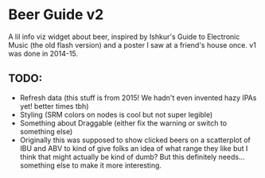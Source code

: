 # Beer Guide v2
A lil info viz widget about beer, inspired by Ishkur's Guide to Electronic Music (the old flash version) and a poster I saw at a friend's house once. v1 was done in 2014-15.

## TODO:
* Refresh data (this stuff is from 2015! We hadn't even invented hazy IPAs yet! better times tbh)
* Styling (SRM colors on nodes is cool but not super legible)
* Something about Draggable (either fix the warning or switch to something else)
* Originally this was supposed to show clicked beers on a scatterplot of IBU and ABV to kind of give folks an idea of what range they like but I think that might actually be kind of dumb? But this definitely needs... something else to make it more interesting.